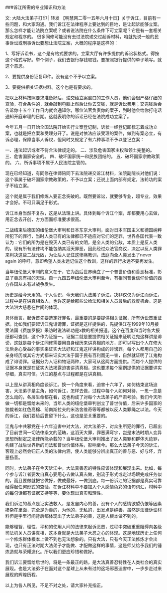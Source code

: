 ###诉江所需的专业知识和方法

文: 大陆大法弟子打印 | 转发
【明慧网二零一五年六月十日】关于诉江，目前有一些问题，和大家沟通。我们诉江在法律程序上要达到的目地，是让起诉能够立案。那么怎样才能让法院立案呢？或者说法院在什么条件下可立案呢？它是有一套相关规定和程序的。
很多同修可能没有去过法院递交过起诉材料，咱就先说一般的民事诉讼或刑事诉讼要想让法院立案，大概的程序是这样的：

1、写好诉讼书，这个是有格式要求的。立案大厅有许多提供的诉讼状格式。得按这个格式写好。举个例子，我们去银行存钱取钱，要按照银行提供的单子填写。就这个意思。

2、要提供身份证复印件。没有这个不予以立案。

3、要提供相关证据材料。这个也是有要求的。

把以上材料按照要求准备好后，递交给立案窗口的工作人员，他们会很严格仔细的查验，符合条件的，就会敲到电脑上然后让你去交钱，就是诉讼费用；交完钱后会告诉你十五个工作日内就会通知你，哪位法官负责你的案子，到时他会给你打电话通知开庭审理的日期。这就表明你的诉讼已经在法院成功立案了。

今年五月一日开始全国法院开始实行立案登记制，诉状一经登记即标志着成功立案，也就是把立案和受理分开了。说是对依法应该受理的案件，做到有案必立，有诉必理，保障当事人诉权，但同时又规定了有六种事项不予以登记立案：

一、违法起诉或者不符合法律规定的。
二、涉及危害国家主权和领土完整的。
三、危害国家安全的。
四、破坏国家统一和民族团结的。
五、破坏国家宗教政策的。
六、所诉事项不属于人民法院主管的。

现在已经知道，有同修在律师陪同下去法院递交诉江材料，法院副院长对他们说：这个事属于破坏国家宗教政策的，不予以立案；还说上面内部有规定，法轮功的案子不给立案。

这个就是属于我们修炼人要正念突破的。既然要诉讼，就要够专业，超专业，效果才会好。不可只满足于形式。

诉江本身当然不复杂，这是从法理上讲。具体到每个诉江个案，却都要用心去做，用正念去开创，方方面面标准要求很高。

二战结束后德国的纽伦堡大审判和日本东京大审判，面对日本军国主义和德国纳粹所犯下的罪行，当时人类已有的法律都已不适应对它们的定罪，世界各国代表一致认为：它们的所为是在毁灭人类已有的文明，是全人类的公敌，本质上是反人类的，现有所有法律均不能包纳其滔天罪恶，因此经过众法官商议，决定以反人类罪来判决这些二战元凶，为让后人记住这惨痛教训，法庭向全人类发出了never again 的呼吁，意即希望人类永远记住这个教训，这样的罪行永远不要再发生。

当年纽伦堡大审判的意义在于，它为战后世界确立了一个普世价值和善恶标准，彰显了善恶有报的天理。自一九四五年纽伦堡大审判至今，有相同普世信仰价值的西方各国从未有过战争发生。

历史是给今天用的。个人认识，今天我们大法弟子诉江，决非仅仅为诉江而诉江，过程中是在讲真相救人，也许这是给那些公检法和相关人员最后的救度机会。这是大法洪大慈悲在世间的体现。

具体而言，起诉首先要选定好罪名，最重要的是要提供相关证据，所有诉讼首重证据。比如我们要起诉江鬼诽谤罪，证据是这样提供的，先提供江在1999年10月接受法国《费加罗报》采访时说法轮功是x教的相关报道。这个在百度和当时各大报纸都可查到，这个作为证据一。证据二就是要提供相关证据来证明江鬼这样讲是诽谤，这就是每个诉江同修需要用自身经历来讲真相的地方，即可以写出个人在修大法后身心受益的事实来证实大法好和江鬼这样讲构成的诽谤罪。每个人都用自己的亲身经历或其它方式都来证实大法于国于民有百利而无一害，自然就证明了江鬼构成了诽谤罪。证据分为人证和物证两种，大家可从这两方面提供。而每个人提供的证据本身就是在证实大法揭露迫害讲清真相，这也要求每个案例提供的证据要详实仔细，真实可信。诉江的基点与过程都是在讲真相。

以上是从讲真相角度谈诉江。换一个角度来看，迫害十六年了，如何结束这场迫害，大法弟子是主角，如何诉江，怎样去做，过程中每个人如何对待，一思一念是怎么动的，各层生命都在看，这也构成了对每个大法弟子的严肃考验。我们今天所做一切都是留给未来的，当年人类的纽伦堡审判创立了普世价值，后来许多国家的独裁者如红色高棉、前南斯拉夫的米洛舍维奇等等都被以反人类罪绳之以法。今天的诉江，我们要给后世留下什么，这也是至关重要的。

江鬼与中共邪党在十六年迫害中对大法，对大法弟子，对众生所犯的罪行，已超出了目前世间一切法律条文的范畴，这滔天大罪，罪恶满穹宇，岂是末法时期人变异思想所制定之法律所能承载的？当年纽伦堡大审判推出了反人类罪和群体灭绝罪，构建了战后世界新的司法和普世价值体系，影响至今。那么大法弟子今天的诉江，客观上必然会归正人类的法律内涵，使人类能够分辨出真正的善与恶、好与坏，弃恶扬善。

同时，大法弟子在今天诉江中，大法真善忍的特性应该体现和展现出来。比如，每个参与诉江者要发自真心要用心去做认真去做，别流于形式或走过场跟完成任务似的，而且要做就把它做好，做成最好，一做到底。每一份诉江的证据都是真实可靠经得起任何形式的查验，在诉江材料中不要加入个人感情色彩的语句词汇，材料中的每句话都有证据支持等等，要体现出真实和理性。

我们诉江的基点是证实法救人，是发自内心的善，没有个人的感情欲望仇恨等因素掺杂在里面，完全是为善的，为他的，无私的，出发点是纯善，虽然是法律诉讼材料但是字里行间背后都体现出了大法弟子的善，这是人根本做不到的。

能够理智、理性、平和的使用人间的法律来起诉恶首，过程中突破重重阻碍向各级司法机关人员讲真相，这本身就是大法弟子大忍之心的体现。这是地球历史上任何一个修炼群体根本上做不到也无法想象的。只有大法，只有今天正法修炼才会出现，也只有正法时期大法弟子才能做、才配做这样的事情，这是师父给予我们的锤炼造就与荣耀造化。所以我们更应珍惜和做好。

我们诉江要留给后世的，将是一条最正的路，是大法真善忍特性在人类社会的真实展现。也是大法弟子在面对这个星球上从未有过的这场邪恶迫害中，一步步走过来展现的辉煌历程。

以上为各人所见，不足不对之处，请大家补充指正。
